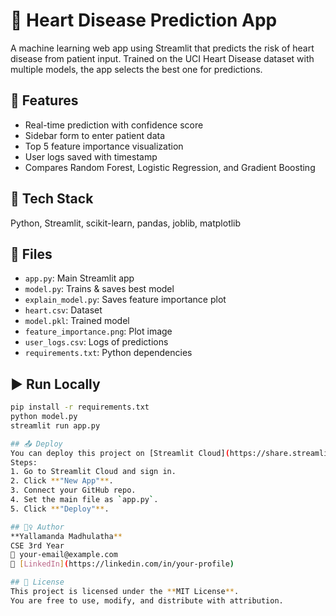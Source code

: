 # 💓 Heart Disease Prediction App
A machine learning web app using Streamlit that predicts the risk of heart disease from patient input. Trained on the UCI Heart Disease dataset with multiple models, the app selects the best one for predictions.

## 🚀 Features
- Real-time prediction with confidence score
- Sidebar form to enter patient data
- Top 5 feature importance visualization
- User logs saved with timestamp
- Compares Random Forest, Logistic Regression, and Gradient Boosting

## 🔧 Tech Stack
Python, Streamlit, scikit-learn, pandas, joblib, matplotlib

## 📁 Files
- `app.py`: Main Streamlit app
- `model.py`: Trains & saves best model
- `explain_model.py`: Saves feature importance plot
- `heart.csv`: Dataset
- `model.pkl`: Trained model
- `feature_importance.png`: Plot image
- `user_logs.csv`: Logs of predictions
- `requirements.txt`: Python dependencies

## ▶️ Run Locally
```bash
pip install -r requirements.txt
python model.py
streamlit run app.py

## 📤 Deploy
You can deploy this project on [Streamlit Cloud](https://share.streamlit.io/) by uploading all files in this repository.  
Steps:
1. Go to Streamlit Cloud and sign in.
2. Click **"New App"**.
3. Connect your GitHub repo.
4. Set the main file as `app.py`.
5. Click **"Deploy"**.

## 🙋‍♀️ Author
**Yallamanda Madhulatha**  
CSE 3rd Year  
📧 your-email@example.com  
🔗 [LinkedIn](https://linkedin.com/in/your-profile)

## 📄 License
This project is licensed under the **MIT License**.  
You are free to use, modify, and distribute with attribution.

